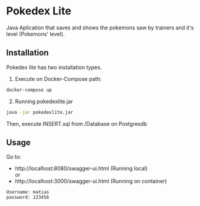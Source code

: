 # Pokedex Lite

Java Aplication that saves and shows the pokemons saw by trainers and it's level (Pokemons' level). 

## Installation

Pokedex lite has two installation types.

1. Execute on Docker-Compose path:
```bash
docker-compose up 
```
2. Running pokedexlite.jar
```bash
java -jar pokedexlite.jar
```

Then, execute INSERT.sql from /Database on Postgresdb
## Usage

Go to:
* http://localhost:8080/swagger-ui.html (Running local)\
or
* http://localhost:3000/swagger-ui.html  (Running on container)

```
Username: matias
password: 123456
```
